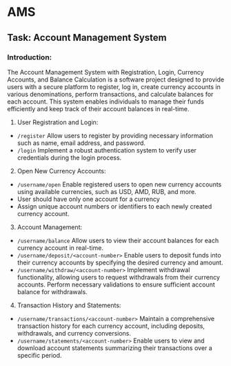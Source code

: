 # AMS

## Task: Account Management System
### Introduction:
The Account Management System with Registration, Login, Currency Accounts, and Balance Calculation is a software project designed to provide users with a secure platform to register, log in, create currency accounts in various denominations, perform transactions, and calculate balances for each account. This system enables individuals to manage their funds efficiently and keep track of their account balances in real-time.

1. User Registration and Login:
 - `/register` Allow users to register by providing necessary information such as name, email address, and password.
 - `/login` Implement a robust authentication system to verify user credentials during the login process.
2. Open New Currency Accounts:
 - `/username/open` Enable registered users to open new currency accounts using available currencies, such as USD, AMD, RUB, and more.
 - User should have only one account for a currency
 - Assign unique account numbers or identifiers to each newly created currency account.
3. Account Management:
 - `/username/balance` Allow users to view their account balances for each currency account in real-time.
 - `/username/deposit/<account-number>` Enable users to deposit funds into their currency accounts by specifying the desired currency and amount.
 - `/username/withdraw/<account-number>` Implement withdrawal functionality, allowing users to request withdrawals from their currency accounts. Perform necessary validations to ensure sufficient account balance for withdrawals.
4. Transaction History and Statements:
 - `/username/transactions/<account-number>` Maintain a comprehensive transaction history for each currency account, including deposits, withdrawals, and currency conversions.
 - `/username/statements/<account-number>` Enable users to view and download account statements summarizing their transactions over a specific period.
